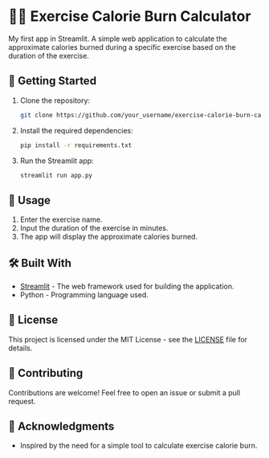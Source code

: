 # 🏋️‍♂️ Exercise Calorie Burn Calculator

My first app in Streamlit. A simple web application to calculate the approximate calories burned during a specific exercise based on the duration of the exercise.

## 🚀 Getting Started

1. Clone the repository:

    ```bash
    git clone https://github.com/your_username/exercise-calorie-burn-calculator.git
    ```

2. Install the required dependencies:

    ```bash
    pip install -r requirements.txt
    ```

3. Run the Streamlit app:

    ```bash
    streamlit run app.py
    ```

## 🧮 Usage

1. Enter the exercise name.
2. Input the duration of the exercise in minutes.
3. The app will display the approximate calories burned.

## 🛠️ Built With

- [Streamlit](https://streamlit.io/) - The web framework used for building the application.
- Python - Programming language used.

## 📝 License

This project is licensed under the MIT License - see the [LICENSE](LICENSE) file for details.

## 🤝 Contributing

Contributions are welcome! Feel free to open an issue or submit a pull request.

## 📄 Acknowledgments

- Inspired by the need for a simple tool to calculate exercise calorie burn.

